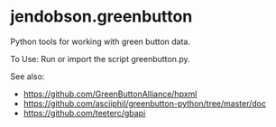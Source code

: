 # jendobson.greenbutton
Python tools for working with green button data.

To Use:
Run or import the script greenbutton.py.

See also:
* https://github.com/GreenButtonAlliance/hpxml
* https://github.com/asciiphil/greenbutton-python/tree/master/doc
* https://github.com/teeterc/gbapi

